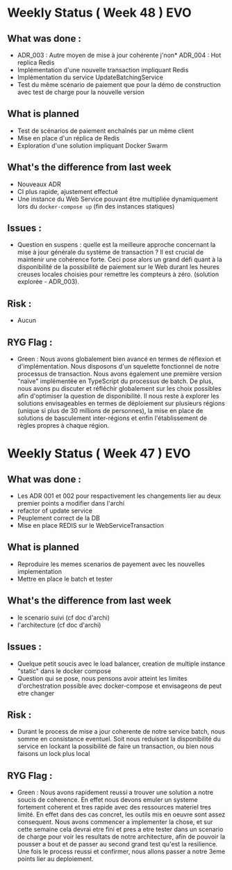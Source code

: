 # Weekly Status ( Week 48 ) EVO

## What was done : 
* ADR_003 : Autre moyen de mise à jour cohérente
j'non* ADR_004 : Hot replica Redis
* Implémentation d'une nouvelle transaction impliquant Redis
* Implémentation du service UpdateBatchingService
* Test du même scénario de paiement que pour la démo de construction avec test de charge pour la nouvelle version

## What is planned 
* Test de scénarios de paiement enchaînés par un même client
* Mise en place d'un réplica de Redis
* Exploration d'une solution impliquant Docker Swarm

## What's the difference from last week
* Nouveaux ADR
* CI plus rapide, ajustement effectué
* Une instance du Web Service pouvant être multipliée dynamiquement lors du `docker-compose up` (fin des instances statiques)

## Issues : 
* Question en suspens : quelle est la meilleure approche concernant la mise à jour générale du système de transaction ? Il est crucial de maintenir une cohérence forte.
  Ceci pose alors un grand défi quant à la disponibilité de la possibilité de paiement sur le Web durant les heures creuses locales choisies pour remettre les compteurs à zéro. (solution explorée - ADR_003).

## Risk : 
* Aucun

## RYG Flag : 
* Green : Nous avons globalement bien avancé en termes de réflexion et d'implémentation. Nous disposons d'un squelette fonctionnel de notre processus de transaction.
  Nous avons également une première version "naïve" implémentée en TypeScript du processus de batch. De plus, nous avons pu discuter et réfléchir globalement sur les choix possibles afin d'optimiser la question de disponibilité. Il nous reste à explorer les solutions envisageables en termes de déploiement sur plusieurs régions (unique si plus de 30 millions de personnes), la mise en place de solutions de basculement inter-régions et enfin l'établissement de règles propres à chaque région.


# Weekly Status ( Week 47 ) EVO

## What was done : 
* Les ADR 001 et 002 pour respactivement les changements lier au deux premier points a modifier dans l'archi
* refactor of update service
* Peuplement correct de la DB
* Mise en place REDIS sur le WebServiceTransaction

## What is planned 
* Reproduire les memes scenarios de payement avec les nouvelles implementation
* Mettre en place le batch et tester

## What's the difference from last week
* le scenario suivi (cf doc d'archi)
* l'architecture (cf doc d'archi)

## Issues : 
* Quelque petit soucis avec le load balancer, creation de multiple instance "static" dans le docker compose
* Question qui se pose, nous pensons avoir atteint les limites d'orchestration possible avec docker-compose et envisageons de peut etre changer

## Risk : 
* Durant le process de mise a jour coherente de notre service batch, nous somme en consistance eventuel. Soit nous reduisont la disponibilité du service en lockant la possibilité de faire un transaction, ou bien nous faisons un lock plus local

## RYG Flag : 
* Green : Nous avons rapidement reussi a trouver une solution a notre soucis de coherence. En effet nous devons emuler un systeme fortement coherent et tres rapide avec des ressources materiel tres limité. En effet dans des cas concret, les outils mis en oeuvre sont assez consequent. Nous avons commencer a implementer la chose, et sur cette semaine cela devrai etre fini et pres a etre tester dans un scenario de charge pour voir les resultats de notre architecture, afin de pouvoir la pousser a bout et de passer au second grand test qu'est la resilience. Une fois le process reussi et confirmer, nous allons passer a notre 3eme points lier au deploiement.
